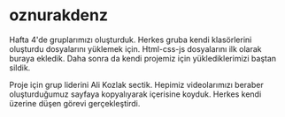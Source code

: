 # oznurakdenz
Hafta 4'de gruplarımızı oluşturduk. Herkes gruba kendi klasörlerini oluşturdu dosyalarını yüklemek için.
Html-css-js dosyalarını ilk olarak buraya ekledik. Daha sonra da kendi projemiz için yüklediklerimizi baştan sildik.

Proje için grup liderini Ali Kozlak sectik. Hepimiz videolarımızı beraber oluşturduğumuz sayfaya kopyalıyarak içerisine koyduk. Herkes kendi üzerine düşen görevi gerçekleştirdi.
